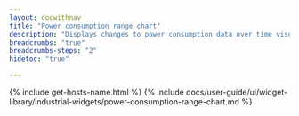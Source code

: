 ```yaml
---
layout: docwithnav
title: "Power consumption range chart"
description: "Displays changes to power consumption data over time visualized with color ranges."
breadcrumbs: "true"
breadcrumbs-steps: "2"
hidetoc: "true"

---
```

{% include get-hosts-name.html %}
{% include docs/user-guide/ui/widget-library/industrial-widgets/power-consumption-range-chart.md %}

